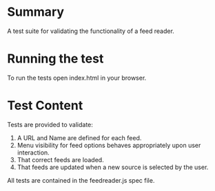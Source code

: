 Summary
===============================

A test suite for validating the functionality of a feed reader.

Running the test
===============================

To run the tests open index.html in your browser.


Test Content
===============================

Tests are provided to validate:

  1. A URL and Name are defined for each feed.
  2. Menu visibility for feed options behaves appropriately upon user interaction.
  3. That correct feeds are loaded.
  4. That feeds are updated when a new source is selected by the user.

All tests are contained in the feedreader.js spec file.
